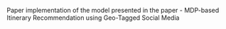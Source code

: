 

Paper implementation of the model presented in the paper - MDP-based Itinerary Recommendation using Geo-Tagged Social Media
